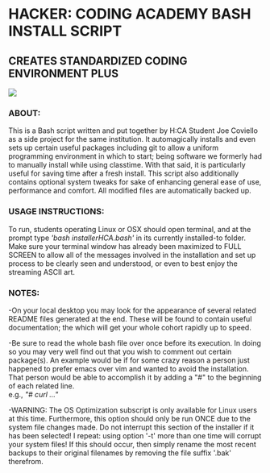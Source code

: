 # HACKER: CODING ACADEMY BASH INSTALL SCRIPT

## CREATES STANDARDIZED CODING ENVIRONMENT PLUS

[<img src="http://i66.tinypic.com/4qppjc.png">](https://camo.githubusercontent.com/22c216442e8558878b8339a6659bc7545783bcf9/687474703a2f2f6936332e74696e797069632e636f6d2f33306b396636702e6a7067)

### ABOUT:                                                                                                 
 This is a Bash script written and put together by H:CA Student Joe Coviello as a side project for the same institution. It automagically installs and even sets up certain useful packages including git to allow a uniform programming environment in which to start; being software we formerly had to manually install while using classtime. With that said, it is particularly useful for saving time after a fresh install. This script also additionally contains optional system tweaks for sake of enhancing general ease of use, performance and comfort. All modified files are automatically backed up.

### USAGE INSTRUCTIONS:                                                                          
 To run, students operating Linux or OSX should open terminal, and at the prompt type *'bash installerHCA.bash'* in its currently installed-to folder. Make sure your terminal window has already been maximized to FULL SCREEN to allow all of the messages involved in the installation and set up process to be clearly seen and understood, or even to best enjoy the streaming ASCII art.                                             
 
 
### NOTES:                                       
-On your local desktop you may look for the appearance of several related README files generated at the end. These will be found to contain useful documentation; the which will get your whole cohort rapidly up to speed. 

-Be sure to read the whole bash file over once before its execution. In doing so you may very well find out that you wish to comment out certain package(s). An example would be if for some crazy reason a person just happened to prefer emacs over vim and wanted to avoid the installation. That person would be able to accomplish it by adding a "#" to the beginning of each related line.   
e.g., <i>"# curl ..."</i>

-WARNING: The OS Optimization subscript is only available for Linux users at this time. Furthermore, this option should only be run ONCE due to the system file changes made. Do not interrupt this section of the installer if it has been selected! I repeat: using option '-t' more than one time will corrupt your system files! If this should occur, then simply rename the most recent backups to their original filenames by removing the file suffix '.bak' therefrom.
